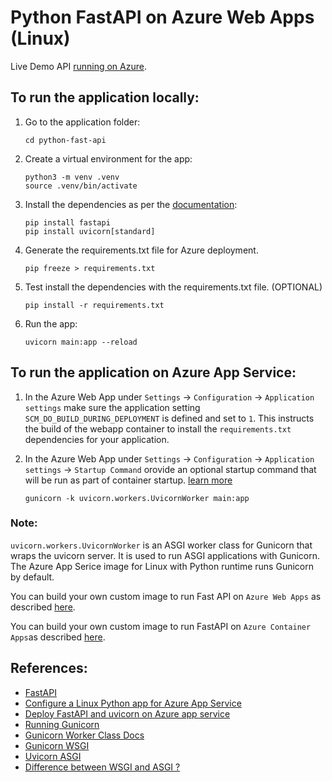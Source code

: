 # Python FastAPI on Azure Web Apps (Linux)

Live Demo API [running on Azure](https://python-fast-api-mk.azurewebsites.net/).

## To run the application locally:

1. Go to the application folder:

    ```Console
    cd python-fast-api
    ```

2. Create a virtual environment for the app:

    ```Console
    python3 -m venv .venv
    source .venv/bin/activate
    ```

3. Install the dependencies as per the [documentation](https://fastapi.tiangolo.com/tutorial/):
    ```Console
    pip install fastapi
    pip install uvicorn[standard]
    ```

4. Generate the requirements.txt file for Azure deployment.
    ```Console
    pip freeze > requirements.txt
    ```

5. Test install the dependencies with the requirements.txt file. (OPTIONAL)
    ```Console
    pip install -r requirements.txt
    ```

6. Run the app:
    ```Console
    uvicorn main:app --reload
    ```

## To run the application on Azure App Service:

1. In the Azure Web App under `Settings` -> `Configuration` -> `Application settings` make sure the application setting `SCM_DO_BUILD_DURING_DEPLOYMENT` is defined and set to `1`.  This instructs the build of the webapp container to install the `requirements.txt` dependencies for your application.

2. In the Azure Web App under `Settings` -> `Configuration` -> `Application settings` -> `Startup Command` orovide an optional startup command that will be run as part of container startup. [learn more](https://learn.microsoft.com/en-us/troubleshoot/azure/app-service/faqs-app-service-linux#built-in-images)
    ```Console
    gunicorn -k uvicorn.workers.UvicornWorker main:app
    ```

### Note:
`uvicorn.workers.UvicornWorker` is an ASGI worker class for Gunicorn that wraps the uvicorn server. It is used to run ASGI applications with Gunicorn. The Azure App Serice image for Linux with Python runtime runs Gunicorn by default.

You can build your own custom image to run Fast API on `Azure Web Apps` as described [here](https://learn.microsoft.com/en-us/azure/developer/python/tutorial-containerize-simple-web-app-for-app-service?tabs=web-app-fastapi).

You can build your own custom image to run FastAPI on `Azure Container Apps`as described [here](https://learn.microsoft.com/en-us/azure/developer/python/tutorial-containerize-simple-web-app?tabs=web-app-flask).

## References:
- [FastAPI](https://fastapi.tiangolo.com/)
- [Configure a Linux Python app for Azure App Service](https://learn.microsoft.com/en-us/azure/app-service/configure-language-python)
- [Deploy FastAPI and uvicorn on Azure app service](https://stackoverflow.com/questions/66251679/deploy-fastapi-and-uvicorn-on-azure-app-service)
- [Running Gunicorn](https://docs.gunicorn.org/en/latest/run.html)
- [Gunicorn Worker Class Docs](https://docs.gunicorn.org/en/latest/settings.html#worker-class)
- [Gunicorn WSGI](https://www.uvicorn.org/)
- [Uvicorn ASGI](https://gunicorn.org/)
- [Difference between WSGI and ASGI ?](https://medium.com/analytics-vidhya/difference-between-wsgi-and-asgi-807158ed1d4c)